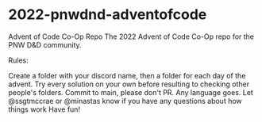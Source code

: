# 2022-pnwdnd-adventofcode

Advent of Code Co-Op Repo
The 2022 Advent of Code Co-Op repo for the PNW D&D community.

Rules:

Create a folder with your discord name, then a folder for each day of the advent.
Try every solution on your own before resulting to checking other people's folders.
Commit to main, please don't PR.
Any language goes.
Let @ssgtmccrae or @minastas know if you have any questions about how things work
Have fun!

